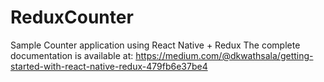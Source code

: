 # ReduxCounter

Sample Counter application using React Native + Redux
The complete documentation is available at: https://medium.com/@dkwathsala/getting-started-with-react-native-redux-479fb6e37be4
